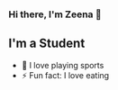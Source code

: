 ### Hi there, I'm Zeena 👋

## I'm a Student

- 🌱 I love playing sports 
- ⚡ Fun fact: I love eating 
